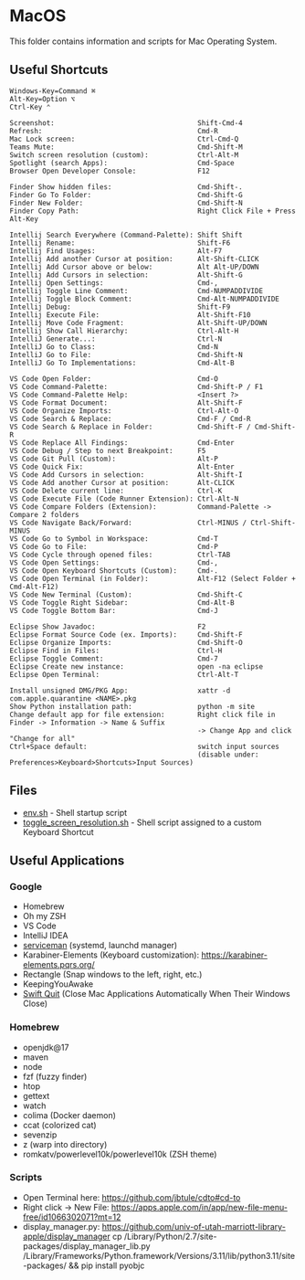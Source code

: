 # MacOS

This folder contains information and scripts for Mac Operating System.

## Useful Shortcuts

```plain
Windows-Key=Command ⌘
Alt-Key=Option ⌥
Ctrl-Key ⌃

Screenshot:                                   Shift-Cmd-4
Refresh:                                      Cmd-R
Mac Lock screen:                              Ctrl-Cmd-Q
Teams Mute:                                   Cmd-Shift-M
Switch screen resolution (custom):            Ctrl-Alt-M
Spotlight (search Apps):                      Cmd-Space
Browser Open Developer Console:               F12

Finder Show hidden files:                     Cmd-Shift-.
Finder Go To Folder:                          Cmd-Shift-G
Finder New Folder:                            Cmd-Shift-N
Finder Copy Path:                             Right Click File + Press Alt-Key

Intellij Search Everywhere (Command-Palette): Shift Shift
Intellij Rename:                              Shift-F6
Intellij Find Usages:                         Alt-F7
Intellij Add another Cursor at position:      Alt-Shift-CLICK
Intellij Add Cursor above or below:           Alt Alt-UP/DOWN
Intellij Add Cursors in selection:            Alt-Shift-G
Intellij Open Settings:                       Cmd-,
Intellij Toggle Line Comment:                 Cmd-NUMPADDIVIDE
Intellij Toggle Block Comment:                Cmd-Alt-NUMPADDIVIDE
Intellij Debug:                               Shift-F9
Intellij Execute File:                        Alt-Shift-F10
Intellij Move Code Fragment:                  Alt-Shift-UP/DOWN
Intellij Show Call Hierarchy:                 Ctrl-Alt-H
IntelliJ Generate...:                         Ctrl-N
IntelliJ Go to Class:                         Cmd-N
IntelliJ Go to File:                          Cmd-Shift-N
IntelliJ Go To Implementations:               Cmd-Alt-B

VS Code Open Folder:                          Cmd-O
VS Code Command-Palette:                      Cmd-Shift-P / F1
VS Code Command-Palette Help:                 <Insert ?>
VS Code Format Document:                      Alt-Shift-F
VS Code Organize Imports:                     Ctrl-Alt-O
VS Code Search & Replace:                     Cmd-F / Cmd-R
VS Code Search & Replace in Folder:           Cmd-Shift-F / Cmd-Shift-R
VS Code Replace All Findings:                 Cmd-Enter
VS Code Debug / Step to next Breakpoint:      F5
VS Code Git Pull (Custom):                    Alt-P
VS Code Quick Fix:                            Alt-Enter
VS Code Add Cursors in selection:             Alt-Shift-I
VS Code Add another Cursor at position:       Alt-CLICK
VS Code Delete current line:                  Ctrl-K
VS Code Execute File (Code Runner Extension): Ctrl-Alt-N
VS Code Compare Folders (Extension):          Command-Palette -> Compare 2 folders
VS Code Navigate Back/Forward:                Ctrl-MINUS / Ctrl-Shift-MINUS
VS Code Go to Symbol in Workspace:            Cmd-T
VS Code Go to File:                           Cmd-P
VS Code Cycle through opened files:           Ctrl-TAB
VS Code Open Settings:                        Cmd-,
VS Code Open Keyboard Shortcuts (Custom):     Cmd-.
VS Code Open Terminal (in Folder):            Alt-F12 (Select Folder + Cmd-Alt-F12)
VS Code New Terminal (Custom):                Cmd-Shift-C
VS Code Toggle Right Sidebar:                 Cmd-Alt-B
VS Code Toggle Bottom Bar:                    Cmd-J

Eclipse Show Javadoc:                         F2
Eclipse Format Source Code (ex. Imports):     Cmd-Shift-F
Eclipse Organize Imports:                     Cmd-Shift-O
Eclipse Find in Files:                        Ctrl-H
Eclipse Toggle Comment:                       Cmd-7
Eclipse Create new instance:                  open -na eclipse
Eclipse Open Terminal:                        Ctrl-Alt-T

Install unsigned DMG/PKG App:                 xattr -d com.apple.quarantine <NAME>.pkg
Show Python installation path:                python -m site
Change default app for file extension:        Right click file in Finder -> Information -> Name & Suffix 
                                              -> Change App and click "Change for all"
Ctrl+Space default:                           switch input sources 
                                              (disable under: Preferences>Keyboard>Shortcuts>Input Sources)
```

## Files

* [env.sh](env.sh) - Shell startup script
* [toggle_screen_resolution.sh](toggle_screen_resolution.sh) - Shell script assigned to a custom Keyboard Shortcut

## Useful Applications

### Google

* Homebrew
* Oh my ZSH
* VS Code
* IntelliJ IDEA
* [serviceman](https://webinstall.dev/serviceman/) (systemd, launchd manager)
* Karabiner-Elements (Keyboard customization): <https://karabiner-elements.pqrs.org/>
* Rectangle (Snap windows to the left, right, etc.)
* KeepingYouAwake
* [Swift Quit](https://swiftquit.com/) (Close Mac Applications Automatically When Their Windows Close)

### Homebrew

* openjdk@17
* maven
* node
* fzf (fuzzy finder)
* htop
* gettext
* watch
* colima (Docker daemon)
* ccat (colorized cat)
* sevenzip
* z (warp into directory)
* romkatv/powerlevel10k/powerlevel10k (ZSH theme)

### Scripts

* Open Terminal here: <https://github.com/jbtule/cdto#cd-to>
* Right click -> New File: <https://apps.apple.com/in/app/new-file-menu-free/id1066302071?mt=12>
* display_manager.py: <https://github.com/univ-of-utah-marriott-library-apple/display_manager>
  cp /Library/Python/2.7/site-packages/display_manager_lib.py /Library/Frameworks/Python.framework/Versions/3.11/lib/python3.11/site-packages/ && pip install pyobjc
